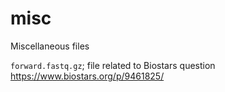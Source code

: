 # misc
Miscellaneous files

`forward.fastq.gz`; file related to Biostars question https://www.biostars.org/p/9461825/
